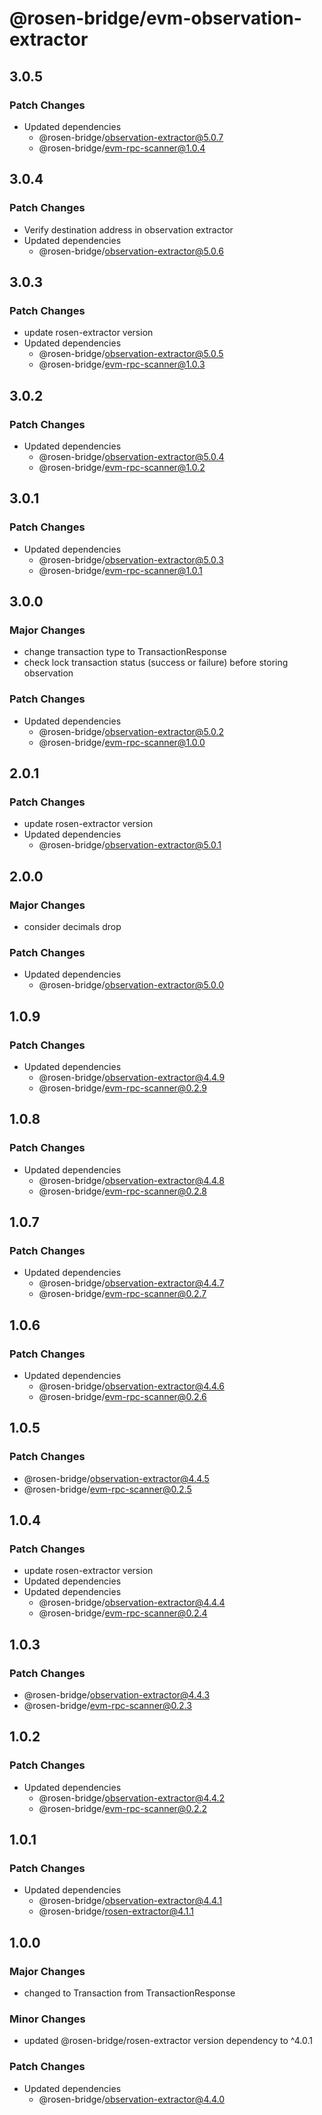 # @rosen-bridge/evm-observation-extractor

## 3.0.5

### Patch Changes

- Updated dependencies
  - @rosen-bridge/observation-extractor@5.0.7
  - @rosen-bridge/evm-rpc-scanner@1.0.4

## 3.0.4

### Patch Changes

- Verify destination address in observation extractor
- Updated dependencies
  - @rosen-bridge/observation-extractor@5.0.6

## 3.0.3

### Patch Changes

- update rosen-extractor version
- Updated dependencies
  - @rosen-bridge/observation-extractor@5.0.5
  - @rosen-bridge/evm-rpc-scanner@1.0.3

## 3.0.2

### Patch Changes

- Updated dependencies
  - @rosen-bridge/observation-extractor@5.0.4
  - @rosen-bridge/evm-rpc-scanner@1.0.2

## 3.0.1

### Patch Changes

- Updated dependencies
  - @rosen-bridge/observation-extractor@5.0.3
  - @rosen-bridge/evm-rpc-scanner@1.0.1

## 3.0.0

### Major Changes

- change transaction type to TransactionResponse
- check lock transaction status (success or failure) before storing observation

### Patch Changes

- Updated dependencies
  - @rosen-bridge/observation-extractor@5.0.2
  - @rosen-bridge/evm-rpc-scanner@1.0.0

## 2.0.1

### Patch Changes

- update rosen-extractor version
- Updated dependencies
  - @rosen-bridge/observation-extractor@5.0.1

## 2.0.0

### Major Changes

- consider decimals drop

### Patch Changes

- Updated dependencies
  - @rosen-bridge/observation-extractor@5.0.0

## 1.0.9

### Patch Changes

- Updated dependencies
  - @rosen-bridge/observation-extractor@4.4.9
  - @rosen-bridge/evm-rpc-scanner@0.2.9

## 1.0.8

### Patch Changes

- Updated dependencies
  - @rosen-bridge/observation-extractor@4.4.8
  - @rosen-bridge/evm-rpc-scanner@0.2.8

## 1.0.7

### Patch Changes

- Updated dependencies
  - @rosen-bridge/observation-extractor@4.4.7
  - @rosen-bridge/evm-rpc-scanner@0.2.7

## 1.0.6

### Patch Changes

- Updated dependencies
  - @rosen-bridge/observation-extractor@4.4.6
  - @rosen-bridge/evm-rpc-scanner@0.2.6

## 1.0.5

### Patch Changes

- @rosen-bridge/observation-extractor@4.4.5
- @rosen-bridge/evm-rpc-scanner@0.2.5

## 1.0.4

### Patch Changes

- update rosen-extractor version
- Updated dependencies
- Updated dependencies
  - @rosen-bridge/observation-extractor@4.4.4
  - @rosen-bridge/evm-rpc-scanner@0.2.4

## 1.0.3

### Patch Changes

- @rosen-bridge/observation-extractor@4.4.3
- @rosen-bridge/evm-rpc-scanner@0.2.3

## 1.0.2

### Patch Changes

- Updated dependencies
  - @rosen-bridge/observation-extractor@4.4.2
  - @rosen-bridge/evm-rpc-scanner@0.2.2

## 1.0.1

### Patch Changes

- Updated dependencies
  - @rosen-bridge/observation-extractor@4.4.1
  - @rosen-bridge/rosen-extractor@4.1.1

## 1.0.0

### Major Changes

- changed to Transaction from TransactionResponse

### Minor Changes

- updated @rosen-bridge/rosen-extractor version dependency to ^4.0.1

### Patch Changes

- Updated dependencies
  - @rosen-bridge/observation-extractor@4.4.0
